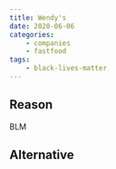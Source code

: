 ```yaml
---
title: Wendy's
date: 2020-06-06
categories:
    - companies
    - fastfood
tags:
    - black-lives-matter
---
```


## Reason
BLM

## Alternative

